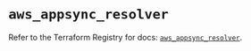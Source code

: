 # `aws_appsync_resolver`

Refer to the Terraform Registry for docs: [`aws_appsync_resolver`](https://registry.terraform.io/providers/hashicorp/aws/5.95.0/docs/resources/appsync_resolver).
